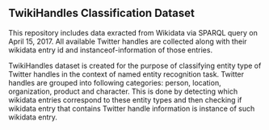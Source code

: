 <h2>TwikiHandles Classification Dataset</h2>

This repository includes data exracted from Wikidata via SPARQL query on April 15, 2017. All available Twitter handles are collected along with their wikidata entry id and instanceof-information of those entries.

TwikiHandles dataset is created for the purpose of classifying entity type of Twitter handles in the context of named entity recognition task. Twitter handles are grouped into following categories: person, location, organization, product and character. This is done by detecting which wikidata entries correspond to these entity types and then checking if wikidata entry that contains Twitter handle information is instance of such wikidata entry.
